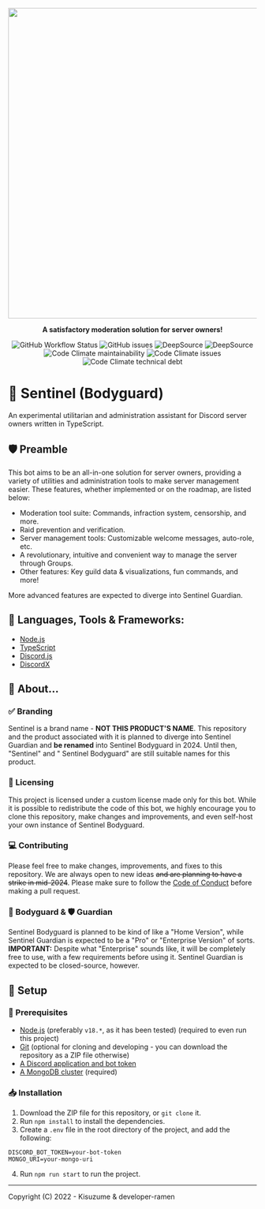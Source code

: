 <div>
  <p align="center">
      <img src="https://i.imgur.com/onuSpJZ.png" width="630"/>
  <p align="center">
    <b> A satisfactory moderation solution for server owners! </b>
  </p>
</div>

<p align="center">
<img alt="GitHub Workflow Status" src="https://img.shields.io/github/actions/workflow/status/out-post/sentinel/node.js.build.yml?logo=github&style=flat-square">
<img alt="GitHub issues" src="https://img.shields.io/github/issues/out-post/sentinel?logo=github&style=flat-square">

<img alt="DeepSource" title="DeepSource" src="https://deepsource.io/gh/out-post/sentinel.svg/?label=active+issues&show_trend=true&token=5QX3JPBP9sBcihXWIGbKZVD8"/>
<img alt="DeepSource" title="DeepSource" src="https://deepsource.io/gh/out-post/sentinel.svg/?label=resolved+issues&show_trend=true&token=5QX3JPBP9sBcihXWIGbKZVD8"/>

<img alt="Code Climate maintainability" src="https://img.shields.io/codeclimate/maintainability/out-post/sentinel?logo=codeclimate&style=flat-square">
<img alt="Code Climate issues" src="https://img.shields.io/codeclimate/issues/out-post/sentinel?logo=codeclimate&style=flat-square">
<img alt="Code Climate technical debt" src="https://img.shields.io/codeclimate/tech-debt/out-post/sentinel?logo=codeclimate&style=flat-square">
</p>

# 📖 Sentinel (Bodyguard)

An experimental utilitarian and administration assistant for Discord server owners written in TypeScript.

## 🛡 Preamble

This bot aims to be an all-in-one solution for server owners, providing a variety of utilities and administration tools
to make server management easier. These features, whether implemented or on the roadmap, are listed below:

-   Moderation tool suite: Commands, infraction system, censorship, and more.
-   Raid prevention and verification.
-   Server management tools: Customizable welcome messages, auto-role, etc.
-   A revolutionary, intuitive and convenient way to manage the server through Groups.
-   Other features: Key guild data & visualizations, fun commands, and more!

More advanced features are expected to diverge into Sentinel Guardian.

## 🔧 Languages, Tools & Frameworks:

-   [Node.js](https://nodejs.org/en/)
-   [TypeScript](https://www.typescriptlang.org/)
-   [Discord.js](https://discord.js.org/#/)
-   [DiscordX](https://discordx.js.org/)

## 🤔 About...

### ✅ Branding

Sentinel is a brand name - **NOT THIS PRODUCT'S NAME**. This repository and the product associated with it is planned to
diverge into Sentinel Guardian and **be renamed** into Sentinel Bodyguard in 2024. Until then, "Sentinel" and " Sentinel
Bodyguard" are still suitable names for this product.

### 🪪 Licensing

This project is licensed under a custom license made only for this bot. While it is possible to redistribute the
code of this bot, we highly encourage you to clone this repository, make changes and improvements, and even self-host
your own instance of Sentinel Bodyguard.

### 💻 Contributing

Please feel free to make changes, improvements, and fixes to this repository. We are always open to new ideas ~~and are
planning to have a strike in mid-2024~~. Please make sure to follow the [Code of Conduct](CODE-OF-CONDUCT.md) before
making a pull request.

### 💂 Bodyguard & 🛡 Guardian

Sentinel Bodyguard is planned to be kind of like a "Home Version", while Sentinel Guardian is expected to be a "Pro" or
"Enterprise Version" of sorts. **IMPORTANT:** Despite what "Enterprise" sounds like, it will be completely free to use,
with a few requirements before using it. Sentinel Guardian is expected to be closed-source, however.

## 🧮 Setup

### 📲 Prerequisites

-   [Node.js](https://nodejs.org/en/) (preferably `v18.*`, as it has been tested) (required to even run this project)
-   [Git](https://git-scm.com/downloads) (optional for cloning and developing - you can download the repository as a ZIP
    file otherwise)
-   [A Discord application and bot token](https://discordjs.guide/preparations/setting-up-a-bot-application.html#creating-your-bot)
-   [A MongoDB cluster](https://www.mongodb.com/) (required)

### 📥 Installation

1. Download the ZIP file for this repository, or `git clone` it.
2. Run `npm install` to install the dependencies.
3. Create a `.env` file in the root directory of the project, and add the following:

```env
DISCORD_BOT_TOKEN=your-bot-token
MONGO_URI=your-mongo-uri
```

4. Run `npm run start` to run the project.

---

Copyright (C) 2022 - Kisuzume & developer-ramen
